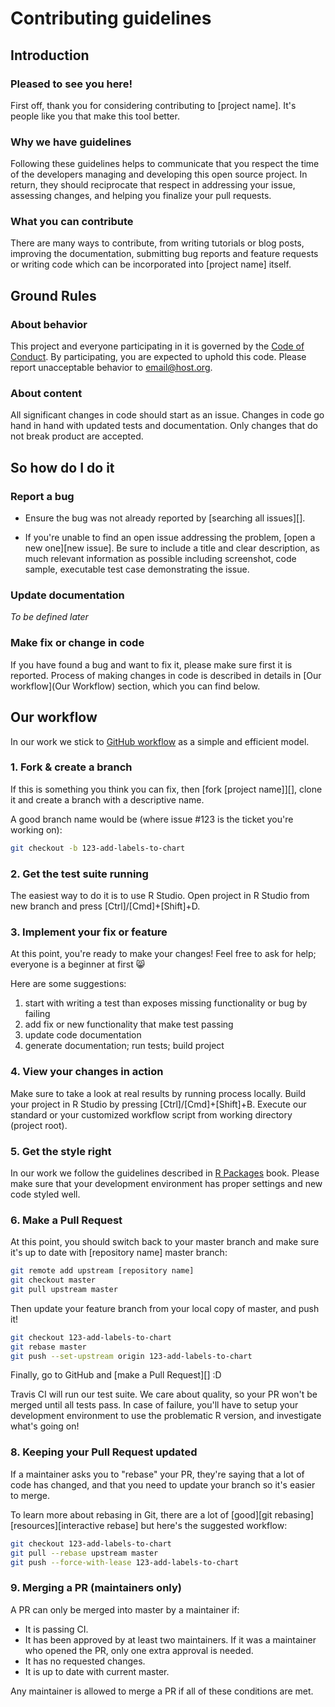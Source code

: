 # Contributing guidelines

## Introduction

### Pleased to see you here!

First off, thank you for considering contributing to [project name]. It's people like you that make this tool better.

### Why we have guidelines

Following these guidelines helps to communicate that you respect the time of the developers managing and developing this open source project. In return, they should reciprocate that respect in addressing your issue, assessing changes, and helping you finalize your pull requests.

### What you can contribute

There are many ways to contribute, from writing tutorials or blog posts, improving the documentation, submitting bug reports and feature requests or writing code which can be incorporated into [project name] itself.

## Ground Rules

### About behavior

This project and everyone participating in it is governed by the [Code of Conduct](CODE_OF_CONDUCT.md). By participating, you are expected to uphold this code. Please report unacceptable behavior to [email@host.org](mailto:email@host.org).

### About content

All significant changes in code should start as an issue. Changes in code go hand in hand with updated tests and documentation. Only changes that do not break product are accepted.

## So how do I do it

### Report a bug

* Ensure the bug was not already reported by [searching all issues][].

* If you're unable to find an open issue addressing the problem, [open a new one][new issue]. Be sure to include a title and clear   description, as much relevant information as possible including screenshot, code sample, executable test case demonstrating the issue.

### Update documentation

_To be defined later_

### Make fix or change in code

If you have found a bug and want to fix it, please make sure first it is  reported. Process of making changes in code is described in details in [Our workflow](Our Workflow) section, which you can find below.

## Our workflow

In our work we stick to [GitHub workflow](http://scottchacon.com/2011/08/31/github-flow.html) as a simple and efficient model.

### 1. Fork & create a branch

If this is something you think you can fix, then [fork [project name]][], clone it and create a branch with a descriptive name.

A good branch name would be (where issue #123 is the ticket you're working on):

```sh
git checkout -b 123-add-labels-to-chart
```

### 2. Get the test suite running

The easiest way to do it is to use R Studio. Open project in R Studio from new branch and press [Ctrl]/[Cmd]+[Shift]+D.

### 3. Implement your fix or feature

At this point, you're ready to make your changes! Feel free to ask for help;
everyone is a beginner at first :smile_cat: 

Here are some suggestions:

1. start with writing a test than exposes missing functionality or bug by failing
1. add fix or new functionality that make test passing
1. update code documentation
1. generate documentation; run tests; build project

### 4. View your changes in action

Make sure to take a look at real results by running process locally. Build your project in R Studio by pressing [Ctrl]/[Cmd]+[Shift]+B. Execute our standard or your customized workflow script from working directory (project root).

### 5. Get the style right

In our work we follow the guidelines described in [R Packages](http://r-pkgs.had.co.nz/r.html#style) book. Please make sure that your development environment has proper settings and new code styled well.

### 6. Make a Pull Request

At this point, you should switch back to your master branch and make sure it's
up to date with [repository name] master branch:

```sh
git remote add upstream [repository name]
git checkout master
git pull upstream master
```

Then update your feature branch from your local copy of master, and push it!

```sh
git checkout 123-add-labels-to-chart
git rebase master
git push --set-upstream origin 123-add-labels-to-chart
```

Finally, go to GitHub and [make a Pull Request][] :D

Travis CI will run our test suite. We care about quality, so your PR won't be merged until all tests pass. In case of failure, you'll have to setup your development environment to use the problematic R version, and investigate
what's going on!

### 8. Keeping your Pull Request updated

If a maintainer asks you to "rebase" your PR, they're saying that a lot of code
has changed, and that you need to update your branch so it's easier to merge.

To learn more about rebasing in Git, there are a lot of [good][git rebasing]
[resources][interactive rebase] but here's the suggested workflow:

```sh
git checkout 123-add-labels-to-chart
git pull --rebase upstream master
git push --force-with-lease 123-add-labels-to-chart
```

### 9. Merging a PR (maintainers only)

A PR can only be merged into master by a maintainer if:

* It is passing CI.
* It has been approved by at least two maintainers. If it was a maintainer who
  opened the PR, only one extra approval is needed.
* It has no requested changes.
* It is up to date with current master.

Any maintainer is allowed to merge a PR if all of these conditions are
met.
